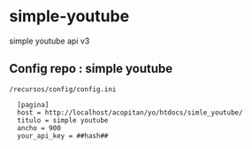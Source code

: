 # simple-youtube
simple youtube api v3


## Config repo : simple youtube

`/recursos/config/config.ini`

```
  [pagina]
  host = http://localhost/acopitan/yo/htdocs/simle_youtube/
  titulo = simple youtube
  ancho = 900
  your_api_key = ##hash##
```
